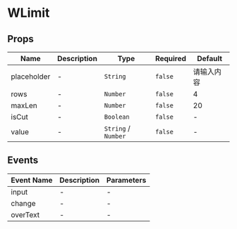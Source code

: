 # WLimit

## Props

<!-- @vuese:WLimit:props:start -->
|Name|Description|Type|Required|Default|
|---|---|---|---|---|
|placeholder|-|`String`|`false`|请输入内容|
|rows|-|`Number`|`false`|4|
|maxLen|-|`Number`|`false`|20|
|isCut|-|`Boolean`|`false`|-|
|value|-|`String` /  `Number`|`false`|-|

<!-- @vuese:WLimit:props:end -->


## Events

<!-- @vuese:WLimit:events:start -->
|Event Name|Description|Parameters|
|---|---|---|
|input|-|-|
|change|-|-|
|overText|-|-|

<!-- @vuese:WLimit:events:end -->


